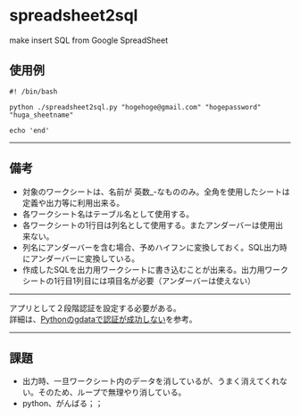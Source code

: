 spreadsheet2sql
===============

make insert SQL from Google SpreadSheet


## 使用例
```
#! /bin/bash

python ./spreadsheet2sql.py "hogehoge@gmail.com" "hogepassword" "huga_sheetname"

echo 'end'

```

-----

## 備考

- 対象のワークシートは、名前が 英数_-なもののみ。全角を使用したシートは定義や出力等に利用出来る。
- 各ワークシート名はテーブル名として使用する。
- 各ワークシートの1行目は列名として使用する。またアンダーバーは使用出来ない。
- 列名にアンダーバーを含む場合、予めハイフンに変換しておく。SQL出力時にアンダーバーに変換している。
- 作成したSQLを出力用ワークシートに書き込むことが出来る。出力用ワークシートの1行目1列目には項目名が必要（アンダーバーは使えない）

-------

アプリとして２段階認証を設定する必要がある。  
詳細は、[Pythonのgdataで認証が成功しない](http://mamansoft.net/blog/python%E3%81%AEgdata%E3%81%A7%E8%AA%8D%E8%A8%BC%E3%81%8C%E6%88%90%E5%8A%9F%E3%81%97%E3%81%AA%E3%81%84/)を参考。

-------



## 課題

- 出力時、一旦ワークシート内のデータを消しているが、うまく消えてくれない。そのため、ループで無理やり消している。
- python、がんばる；；